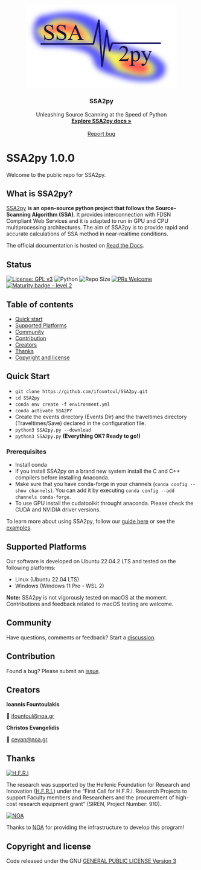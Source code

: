 <p align="center">
  <a href="">
    <img src="logo.jpg" width="400" alt="SSA2py logo">
  </a>
</p>

<h3 align="center">SSA2py</h3>

<p align="center">
   Unleashing Source Scanning at the Speed of Python
  <br>
  <a href="https://ssa2py.readthedocs.io/en/latest/"><strong>Explore SSA2py docs »</strong></a>
  <br>
  <br>
  <a href="https://github.com/ifountoul/SSA2py/issues">Report bug</a>
</p>


# SSA2py 1.0.0

Welcome to the public repo for SSA2py.

## What is SSA2py?

[SSA2py]() **is an open-source python project that follows the Source-Scanning Algorithm (SSA)**.
It provides interconnection with FDSN Compliant Web Services and it is adapted to run in GPU and CPU multiprocessing architectures. 
The aim of SSA2py is to provide rapid and accurate calculations of SSA method in near-realtime conditions.

The official documentation is hosted on [Read the Docs](https://ssa2py.readthedocs.io/en/latest/).

## Status

[![License: GPL v3](https://img.shields.io/badge/License-GPLv3-blue.svg)](https://www.gnu.org/licenses/gpl-3.0)
![Python](https://img.shields.io/badge/python-3.10-blue.svg)
![Repo Size](https://img.shields.io/github/repo-size/Sulstice/global-chem)
[![PRs Welcome](https://img.shields.io/badge/PRs-welcome-brightgreen.svg?style=flat-square)](http://makeapullrequest.com)
[![Maturity badge - level 2](https://img.shields.io/badge/Maturity-Level%202%20--%20First%20Release-yellowgreen.svg)](https://github.com/tophat/getting-started/blob/master/scorecard.md)

## Table of contents

- [Quick start](#quick-start)
- [Supported Platforms](#supported-platforms)
- [Community](#community)
- [Contribution](#contribution)
- [Creators](#creators)
- [Thanks](#thanks)
- [Copyright and license](#copyright-and-license)


## Quick Start
- `git clone https://github.com/ifountoul/SSA2py.git`
- `cd SSA2py`
- `conda env create -f environment.yml`
- `conda activate SSA2PY`
-  Create the events directory (Events Dir) and the traveltimes directory (Traveltimes/Save) declared in the configuration file.
- `python3 SSA2py.py --download`
- `python3 SSA2py.py` **(Everything OK? Ready to go!)**

### Prerequisites
- Install conda
- If you install SSA2py on a brand new system install the C and C++ compilers before installing Anaconda.
- Make sure that you have conda-forge in your channels (`conda config --show channels`). You can add it by executing `conda config --add channels conda-forge`.
- To use GPU install the cudatoolkit throught anaconda. Please check the CUDA and NVIDIA driver versions.

To learn more about using SSA2py, follow our [guide here](https://ssa2py.readthedocs.io/en/latest/) or see the [examples](https://ssa2py.readthedocs.io/en/latest/applications.html).

## Supported Platforms

Our software is developed on Ubuntu 22.04.2 LTS and tested on the following platforms:
- Linux (Ubuntu 22.04 LTS)
- Windows (Windows 11 Pro - WSL 2)

**Note:** SSA2py is not vigorously tested on macOS at the moment. Contributions and feedback related to macOS testing are welcome.

## Community

Have questions, comments or feedback? Start a [discussion](https://github.com/ifountoul/SSA2py/discussions).

## Contribution

Found a bug? Please submit an [issue](https://github.com/ifountoul/SSA2py/issues).

## Creators

**Ioannis Fountoulakis**

:email: ifountoul@noa.gr

**Christos Evangelidis**

:email: cevan@noa.gr


## Thanks 

<a href="https://www.elidek.gr/en/homepage/">
  <img src="https://www.elidek.gr/wp-content/themes/elidek/images/elidek_logo_en.png" alt="H.F.R.I" width="310" height="90">
</a>

The research was supported by the Hellenic Foundation for Research and Innovation ([H.F.R.I.](https://www.elidek.gr/en/homepage/)) under the 
“First Call for H.F.R.I. Research Projects to support Faculty members and Researchers and the procurement of high-cost research equipment grant” (SIREN, Project Number: 910).

<a href="https://www.noa.gr/en/">
  <img src="https://www.noa.gr/wp-content/uploads/2019/12/noa_logo.svg" alt="NOA" width="110" height="110">
</a>

Thanks to [NOA](https://www.noa.gr/en/) for providing the infrastructure to develop this program!

## Copyright and license

Code released under the GNU [GENERAL PUBLIC LICENSE Version 3](https://github.com/ifountoul/SSA2py-Ghost/blob/master/LICENSE)
